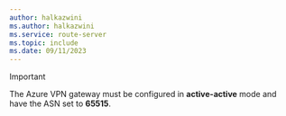 ```yaml
---
author: halkazwini
ms.author: halkazwini
ms.service: route-server
ms.topic: include
ms.date: 09/11/2023
---
```

> [!IMPORTANT]
> The Azure VPN gateway must be configured in **active-active** mode and have the ASN set to **65515**.
